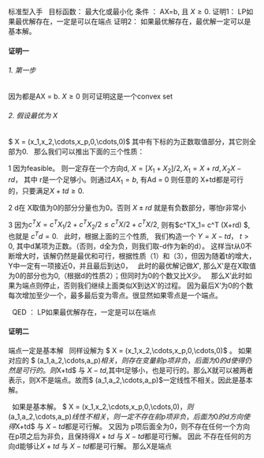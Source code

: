 
标准型入手
 
目标函数： 最大化或最小化
条件 ： AX=b, 且 $X\geq 0$.
证明1： LP如果最优解存在，一定是可以在端点
证明2： 如果最优解存在，最优解一定可以是基本解。 
 
#### 证明一
###### 1. 第一步
因为都是AX = b. $X\geq 0$ 则可证明这是一个convex set

###### 2. 假设最优为 $X$

$ X = (x_1,x_2,\cdots,x_p,0,\cdots,0)$ 其中有下标的为正数取值部分，其它则全部为0. 
 
那么我们可以推出下面的三个性质：
 
 
1 因为feasible。 则一定存在一个方向d, $X = [X_1 + X_2]/2,X_1 = X+rd, X_2 X-rd$， 其中 r是一个足够小。则通过$AX_1=b$, 有Ad = 0
 则任意的 X+td都是可行的，只要满足$X+td\geq 0$.
  
2 d在 X取值为0的部分分量也为0。否则 $X\pm rd$ 就是有负数部分，哪怕r非常小
 
3 因为$c^TX= c^TX_1/2 + c^T X_2 /2 \leq c^TX/2 + c^T X /2$, 则有$c^TX_1= c^T (X+rd) $, 也就是 $c^Td = 0$.
 
此时，根据上面的三个性质,
 
我们构造一个 $Y=X-td$， $t>0$, 其中d某项为正数。（否则，d全为负，则我们取-d作为新的d）。 这样当t从0不断增大时，该解仍然是最优和可行，根据性质（1）和（3），但因为随着t的增大，Y中一定有一项接近0，并且最后到达0，
 
此时的最优解记做$X'$, 那么X'是在X取值为0的部分也为0,（根据d的性质2）；但同时为0的个数又比X少。 
 
那么X’此时如果为端点则停止，否则我们继续上面类似X到达X’的过程。 因为最后X’为0的个数每次增加至少一个，最多最后变为零点。很显然如果零点是一个端点。

 
QED ： LP如果最优解存在，一定是可以在端点
 
#### 证明二
端点一定是基本解
 
同样设解为 $ X = (x_1,x_2,\cdots,x_p,0,\cdots,0)$ 。 如果对应的 $ (a_1,a_2,\cdots,a_p)$相关，则存在变量 前p项非负，后面为0的d使得仍然是可行的。
则$X+td$ 与 $X-td$,其中t足够小，也是可行的。那么X就可以被两者表示，则X不是端点。故而$ (a_1,a_2,\cdots,a_p)$一定线性不相关。因此是基本解。

 
如果是基本解。 $ X = (x_1,x_2,\cdots,x_p,0,\cdots,0)$， 则$ (a_1,a_2,\cdots,a_p)$线性不相关，则一定不存在 前p项非负，后面为0的d方向使得$X+td$ 与 $X-td$都是可行解。
又因为 p项后面全为0，则不存在任何一个方向在p项之后为非负，且保持得$X+td$ 与 $X-td$都是可行解。
因此 不存在任何的方向d能够让$X+td$ 与 $X-td$都是可行解。 那么X是端点
